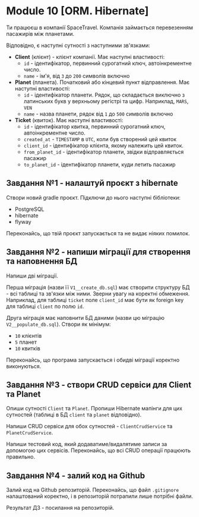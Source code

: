# Module 10 [ORM. Hibernate]

Ти працюєш в компанії SpaceTravel. Компанія займається перевезенням пасажирів між планетами.

Відповідно, є наступні сутності з наступними зв'язками:

- __Client__ (клієнт) - клієнт компанії. Має наступні властивості:
    - `id` - ідентифікатор, первинний сурогатний ключ, автоінкрементне число.
    - `name` - ім'я, від `3` до `200` символів включно
- __Planet__ (планета). Початковий або кінцевий пункт відправлення. Має наступні властивості:
    - `id` - ідентифікатор планети. Рядок, що складається виключно з латинських букв у верхньому регістрі та цифр. Наприклад, `MARS`, `VEN`
    - `name` - назва планети, рядок від `1` до `500` символів включно
- __Ticket__ (квиток). Має наступні властивості:
    - `id` - ідентифікатор квитка, первинний сурогатний ключ, автоінкрементне число.
    - `created_at` - `TIMESTAMP` в `UTC`, коли був створений цей квиток
    - `client_id` - ідентифікатор клієнта, якому належить цей квиток.
    - `from_planet_id` - ідентифікатор планети, звідки відправляється пасажир
    - `to_planet_id` - ідентифікатор планети, куди летить пасажир

## Завдання №1 - налаштуй проєкт з hibernate
Створи новий gradle проєкт. Підключи до нього наступні бібліотеки:

- PostgreSQL
- hibernate
- flyway

Переконайсь, що твій проєкт запускається та не видає ніяких помилок.

## Завдання №2 - напиши міграції для створення та наповнення БД
Напиши дві міграції.

Перша міграція (назви її `V1__create_db.sql`) має створити структуру БД - всі таблиці та зв'язки між ними. Зверни увагу на коректні обмеження. Наприклад, для таблиці `ticket` поле `client_id` має бути як foreign key для таблиці `client` по полю `id`.

Друга міграція має наповнити БД даними (назви цю міграцію `V2__populate_db.sql`). Створи як мінімум:

- `10` клієнтів
- `5` планет
- `10` квитків

Переконайсь, що програма запускається і обидві міграції коректно виконуються.

## Завдання №3 - створи CRUD сервіси для Client та Planet
Опиши сутності `Client` та `Planet`. Пропиши Hibernate мапінги для цих сутностей (таблиці в БД `client` та `planet` відповідно).

Напиши CRUD сервіси для обох сутностей - `ClientCrudService` та `PlanetCrudService`.

Напиши тестовий код, який додаватиме/видалятиме записи за допомогою цих сервісів. Переконайсь, що всі CRUD операції працюють правильно.

## Завдання №4 - залий код на Github
Залий код на Github репозиторій. Переконайсь, що файл `.gitignore` налаштований коректно, і в репозиторій потрапили лише потрібні файли.

Результат ДЗ - посилання на репозиторій.
